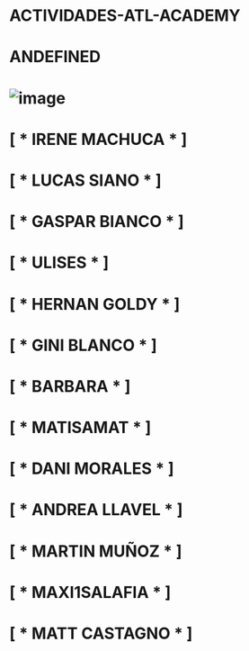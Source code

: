 #                                  ACTIVIDADES-ATL-ACADEMY

#                                       ANDEFINED   

#    ![image](https://github.com/HernanGoldy/actividades-atl-academy/assets/112596102/fc099bd4-925f-4724-9d48-94770f3b646d) 

# [ * IRENE MACHUCA *  ]
# [ * LUCAS SIANO  *   ]
# [ * GASPAR BIANCO  * ]
#  [ * ULISES         * ]
# [ * HERNAN GOLDY   * ]
# [ * GINI BLANCO    *  ]
# [ * BARBARA        *  ]
# [ * MATISAMAT      *  ]
# [ * DANI MORALES   *  ]
# [ * ANDREA LLAVEL  *  ]
# [ * MARTIN MUÑOZ   *  ]
# [ * MAXI1SALAFIA   *  ]
# [ * MATT CASTAGNO  *  ]
